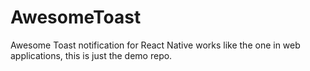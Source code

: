 # AwesomeToast
Awesome Toast notification for React Native works like the one in web applications, this is just the demo repo.
